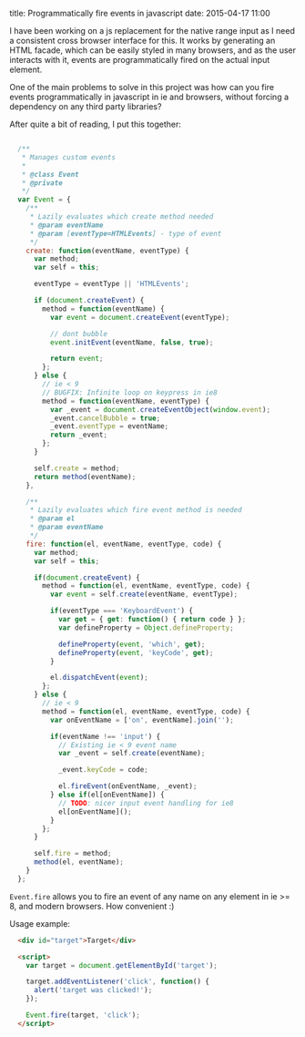 title: Programmatically fire events in javascript
date: 2015-04-17 11:00

I have been working on a js replacement for the native range input
as I need a consistent cross browser interface for this. It works by generating
an HTML facade, which can be easily styled in many browsers, and as the user
interacts with it, events are programmatically fired on the actual input
element.

One of the main problems to solve in this project was how can you fire events
programmatically in javascript in ie and browsers, without forcing a dependency
on any third party libraries?

After quite a bit of reading, I put this together:

```javascript

  /**
   * Manages custom events
   *
   * @class Event
   * @private
   */
  var Event = {
    /**
     * Lazily evaluates which create method needed
     * @param eventName
     * @param [eventType=HTMLEvents] - type of event
     */
    create: function(eventName, eventType) {
      var method;
      var self = this;

      eventType = eventType || 'HTMLEvents';

      if (document.createEvent) {
        method = function(eventName) {
          var event = document.createEvent(eventType);

          // dont bubble
          event.initEvent(eventName, false, true);

          return event;
        };
      } else {
        // ie < 9
        // BUGFIX: Infinite loop on keypress in ie8
        method = function(eventName, eventType) {
          var _event = document.createEventObject(window.event);
          _event.cancelBubble = true;
          _event.eventType = eventName;
          return _event;
        };
      }

      self.create = method;
      return method(eventName);
    },

    /**
     * Lazily evaluates which fire event method is needed
     * @param el
     * @param eventName
     */
    fire: function(el, eventName, eventType, code) {
      var method;
      var self = this;

      if(document.createEvent) {
        method = function(el, eventName, eventType, code) {
          var event = self.create(eventName, eventType);

          if(eventType === 'KeyboardEvent') {
            var get = { get: function() { return code } };
            var defineProperty = Object.defineProperty;

            defineProperty(event, 'which', get);
            defineProperty(event, 'keyCode', get);
          }

          el.dispatchEvent(event);
        };
      } else {
        // ie < 9
        method = function(el, eventName, eventType, code) {
          var onEventName = ['on', eventName].join('');

          if(eventName !== 'input') {
            // Existing ie < 9 event name
            var _event = self.create(eventName);

            _event.keyCode = code;

            el.fireEvent(onEventName, _event);
          } else if(el[onEventName]) {
            // TODO: nicer input event handling for ie8
            el[onEventName]();
          }
        };
      }

      self.fire = method;
      method(el, eventName);
    }
  };
```

`Event.fire` allows you to fire an event of any name on any element in ie >= 8,
and modern browsers. How convenient :)

Usage example:

```html
  <div id="target">Target</div>

  <script>
    var target = document.getElementById('target');

    target.addEventListener('click', function() {
      alert('target was clicked!');
    });

    Event.fire(target, 'click');
  </script>
```

